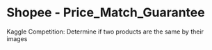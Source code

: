 # Shopee - Price_Match_Guarantee
Kaggle Competition: Determine if two products are the same by their images

